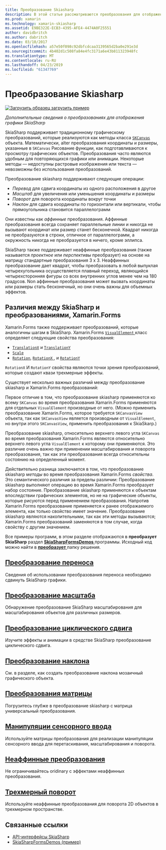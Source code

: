 ```yaml
---
title: Преобразование Skiasharp
description: В этой статье рассматриваются преобразования для отображения графики SkiaSharp в приложениях Xamarin.Forms и демонстрирует это с помощью примера кода.
ms.prod: xamarin
ms.technology: xamarin-skiasharp
ms.assetid: E9BE322E-ECB3-4395-AFE4-4474A0F25551
author: davidbritch
ms.author: dabritch
ms.date: 03/10/2017
ms.openlocfilehash: a57e50f098c92dbfcdcaa3139565d2ba0e291e3d
ms.sourcegitcommit: 4b402d1c508fa84e4fc3171a6e43b811323948fc
ms.translationtype: MT
ms.contentlocale: ru-RU
ms.lasthandoff: 04/23/2019
ms.locfileid: "61347769"
---
```

# <a name="skiasharp-transforms"></a>Преобразование Skiasharp

[![Загрузить образец](~/media/shared/download.png) загрузить пример](https://developer.xamarin.com/samples/xamarin-forms/SkiaSharpForms/Demos/)

_Дополнительные сведения о преобразованиях для отображения графики SkiaSharp_

SkiaSharp поддерживает традиционному графическому преобразований, которые реализуются как методы класса [ `SKCanvas` ](xref:SkiaSharp.SKCanvas) объекта. Математически, alter преобразования координаты и размеры, указанные в `SKCanvas` Рисование функции, как подготавливаются к просмотру графических объектов. Преобразования часто являются удобным для повторяющихся графики или анимации. Некоторые методы &mdash; недоступны растровые изображения или текста &mdash; невозможны без использования преобразований.

Преобразование skiasharp поддерживают следующие операции:

- *Перевод* для сдвига координаты из одного расположения в другое
- *Масштаб* для увеличения или уменьшения координаты и размеры
- *Поворот* для поворота координаты вокруг точки
- *Наклон* для сдвига координаты по горизонтали или вертикали, чтобы прямоугольника становится параллелограмм

Они известны как *аффинные* преобразования. Аффинные преобразования всегда сохраняет параллельные линии и никогда не вызывают координат или размер станет бесконечной. Квадрат никогда не преобразуются в строки, отличное от параллелограмм, а окружность никогда не преобразуется в ничего, кроме эллипса.

SkiaSharp также поддерживает неаффинные преобразования (также называется *проектное* или *перспективы* преобразует) на основе на матрицу стандартные преобразования 3 x 3. Неаффинных преобразование дает квадрат, чтобы преобразовать в любой выпуклая четырехугольника осуществляется плавный переход, являющийся четырехсторонняя фигуры со всех внутренних углов менее чем на 180 градусов. Non аффинные преобразования может вызвать координаты или размеры стать бесконечный, но они очень важны для объемных эффектов.

## <a name="differences-between-skiasharp-and-xamarinforms-transforms"></a>Различия между SkiaSharp и преобразованиями, Xamarin.Forms

Xamarin.Forms также поддерживает преобразований, которые аналогичны шагам в SkiaSharp. Xamarin.Forms [ `VisualElement` ](xref:Xamarin.Forms.VisualElement) класс определяет следующие свойства преобразования:

- [`TranslationX`](xref:Xamarin.Forms.VisualElement.TranslationX) и [`TranslationY`](xref:Xamarin.Forms.VisualElement.TranslationY)
- [`Scale`](xref:Xamarin.Forms.VisualElement.Scale)
- [`Rotation`](xref:Xamarin.Forms.VisualElement.Rotation), [ `RotationX` ](xref:Xamarin.Forms.VisualElement.RotationX), и [`RotationY`](xref:Xamarin.Forms.VisualElement.RotationY)

`RotationX` И `RotationY` свойства являются точки зрения преобразований, которые создают квази трехмерные эффекты.

Существует несколько важных различий между преобразование skiasharp и Xamarin.Forms преобразований:

Первое отличие в том, что преобразование skiasharp применяются ко всему `SKCanvas` во время преобразования Xamarin.Forms применяются для отдельных `VisualElement` производные от него. (Можно применить преобразование Xamarin.Forms, которое требуется `SKCanvasView` объекта, так как `SKCanvasView` является производным от `VisualElement`, но внутри этого `SKCanvasView`, применить преобразования к SkiaSkarp.)

Преобразование skiasharp, относительно верхнего левого угла `SKCanvas` во время преобразования Xamarin.Forms являются относительно верхнего левого угла `VisualElement` к которому они применяются. Это различие очень важно при применении масштабирования и поворота преобразования, так как эти преобразования всегда относительны состоянию на определенный момент.

Действительно разница заключается в том, что преобразование skiasharp *методы* во время преобразования Xamarin.Forms *свойства*. Это семантического различия за пределы различии: Преобразование skiasharp выполняют операцию во время Xamarin.Forms преобразует набор состояние. Преобразование skiasharp применяются к объектам впоследствии графических элементов, но не на графические объекты, которые рисуются перед применением преобразования. Напротив Xamarin.Forms преобразование применяется к ранее отображаемого элемента, как только свойство имеет значение. Преобразование skiasharp являются накопительными, так как эти методы вызываются; Xamarin.Forms преобразований заменяются в том случае, когда свойству с другим значением.

Все примеры программ, в этом разделе отображаются в **преобразует SkiaSharp** раздел [ **SkiaSharpFormsDemos** ](https://developer.xamarin.com/samples/xamarin-forms/SkiaSharpForms/Demos/) программы. Исходный код можно найти в [ **преобразует** ](https://github.com/xamarin/xamarin-forms-samples/tree/master/SkiaSharpForms/Demos/Demos/SkiaSharpFormsDemos/Transforms) папку решения.

## <a name="the-translate-transformtranslatemd"></a>[Преобразование переноса](translate.md)

Сведения об использовании преобразования переноса необходимо сдвинуть SkiaSharp графики.

## <a name="the-scale-transformscalemd"></a>[Преобразование масштаба](scale.md)

Обнаружение преобразование SkiaSharp масштабирования для масштабирования объектов для различных размеров.

## <a name="the-rotate-transformrotatemd"></a>[Преобразование циклического сдвига](rotate.md)

Изучите эффекты и анимации в средстве SkiaSharp преобразование циклического сдвига.

## <a name="the-skew-transformskewmd"></a>[Преобразование наклона](skew.md)

См. в разделе, как создать преобразование наклона мозаичный графического объекта.

## <a name="matrix-transformsmatrixmd"></a>[Преобразования матрицы](matrix.md)

Погрузитесь глубже в преобразование skiasharp с матрица универсальный преобразования.

## <a name="touch-manipulationstouchmd"></a>[Манипуляции сенсорного ввода](touch.md)

Используйте матрицы преобразования для реализации манипуляции сенсорного ввода для перетаскивания, масштабирования и поворота.

## <a name="non-affine-transformsnon-affinemd"></a>[Неаффинные преобразования](non-affine.md)

Не ограничивайтесь oridinary с эффектами неаффинных преобразования.

## <a name="3d-rotation3d-rotationmd"></a>[Трехмерный поворот](3d-rotation.md)

Используйте неаффинные преобразования для поворота 2D объектов в трехмерном пространстве.


## <a name="related-links"></a>Связанные ссылки

- [API-интерфейсы SkiaSharp](https://docs.microsoft.com/dotnet/api/skiasharp)
- [SkiaSharpFormsDemos (пример)](https://developer.xamarin.com/samples/xamarin-forms/SkiaSharpForms/Demos/)

